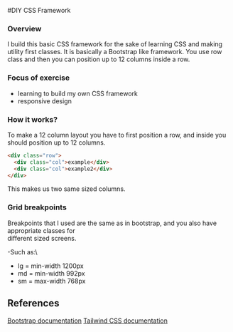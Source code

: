 #DIY CSS Framework

### Overview

I build this basic CSS framework for the sake of learning CSS and making utility first classes. It is basically a Bootstrap like framework. You use row class and then you can position up to 12 columns inside a row.

### Focus of exercise

- learning to build my own CSS framework
- responsive design

### How it works?

To make a 12 column layout you have to first position a row, and inside you should position up to 12 columns.

```html
<div class="row">
  <div class="col">example</div>
  <div class="col">example2</div>
</div>
```

This makes us two same sized columns.

### Grid breakpoints

Breakpoints that I used are the same as in bootstrap, and you also have appropriate classes for \
different sized screens.

-Such as:\

- lg = min-width 1200px
- md = min-width 992px
- sm = max-width 768px

## References

[Bootstrap documentation](https://getbootstrap.com/docs/4.0/getting-started/introduction/)
[Tailwind CSS documentation](https://tailwindcss.com/docs)
